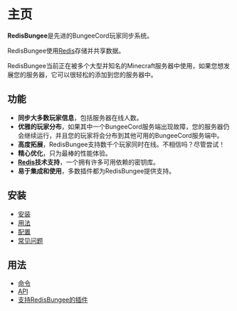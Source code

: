 # 主页

**RedisBungee**是先进的BungeeCord玩家同步系统。

RedisBungee使用[Redis](http://redis.io/)存储并共享数据。

RedisBungee当前正在被多个大型并知名的Minecraft服务器中使用，如果您想发展您的服务器，它可以很轻松的添加到您的服务器中。

## 功能

* **同步大多数玩家信息**，包括服务器在线人数。
* **优雅的玩家分布**，如果其中一个BungeeCord服务端出现故障，您的服务器仍会继续运行，并且您的玩家将会分布到其他可用的BungeeCord服务端中。
* **高度拓展**，RedisBungee支持数千个玩家同时在线。不相信吗？尽管尝试！
* **精心优化**，只为最棒的性能体验。
* [**Redis**](http://redis.io/)**技术支持**，一个拥有许多可用依赖的密钥库。
* **易于集成和使用**，多数插件都为RedisBungee提供支持。

## 安装

* [安装](installtion/installation.md)
* [用法](https://redisbungee.plugwiki.dreamvoid.ml/installation/usage)
* [配置](https://redisbungee.plugwiki.dreamvoid.ml/installation/configuration)
* [常见问题](https://redisbungee.plugwiki.dreamvoid.ml/installation/faq)

## 用法

* [命令](https://redisbungee.plugwiki.dreamvoid.ml/usage-1/commands)
* [API](https://redisbungee.plugwiki.dreamvoid.ml/usage-1/api)
* [支持RedisBungee的插件](https://redisbungee.plugwiki.dreamvoid.ml/usage-1/plugins)

